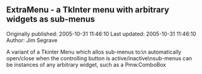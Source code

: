 ## ExtraMenu - a TkInter menu with arbitrary widgets as sub-menus

Originally published: 2005-10-31 11:46:10
Last updated: 2005-10-31 11:46:10
Author: Jim Segrave

A variant of a Tkinter Menu which allos sub-menus to:\n  automatically open/close when the controlling button is active/inactive\nsub-menus can be instances of any arbitrary widget, such as a Pmw.ComboBox
